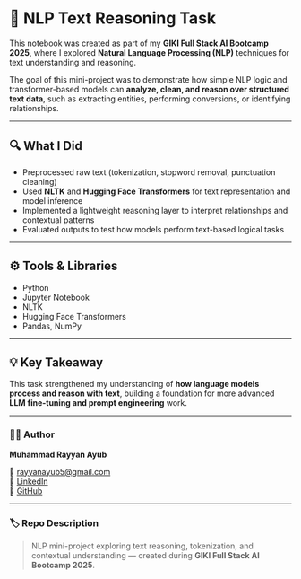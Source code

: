 # 🧠 NLP Text Reasoning Task

This notebook was created as part of my **GIKI Full Stack AI Bootcamp 2025**, where I explored **Natural Language Processing (NLP)** techniques for text understanding and reasoning.

The goal of this mini-project was to demonstrate how simple NLP logic and transformer-based models can **analyze, clean, and reason over structured text data**, such as extracting entities, performing conversions, or identifying relationships.

---

## 🔍 What I Did
- Preprocessed raw text (tokenization, stopword removal, punctuation cleaning)
- Used **NLTK** and **Hugging Face Transformers** for text representation and model inference
- Implemented a lightweight reasoning layer to interpret relationships and contextual patterns
- Evaluated outputs to test how models perform text-based logical tasks

---

## ⚙️ Tools & Libraries
- Python
- Jupyter Notebook
- NLTK
- Hugging Face Transformers
- Pandas, NumPy

---

## 💡 Key Takeaway
This task strengthened my understanding of **how language models process and reason with text**, building a foundation for more advanced **LLM fine-tuning and prompt engineering** work.

---

### 👨‍💻 Author
**Muhammad Rayyan Ayub**

📧 [rayyanayub5@gmail.com](mailto:rayyanayub5@gmail.com)  
🔗 [LinkedIn](https://www.linkedin.com/in/muhammad-rayyan-ayub-36a389249/)  
🔗 [GitHub](https://github.com/rayyan2002)

---

### 🏷️ Repo Description
> NLP mini-project exploring text reasoning, tokenization, and contextual understanding — created during **GIKI Full Stack AI Bootcamp 2025**.

